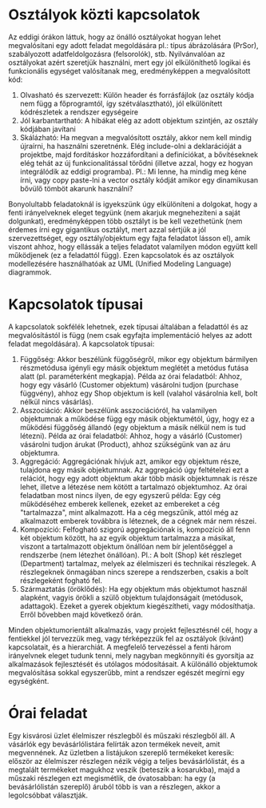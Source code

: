 # Osztályok közti kapcsolatok

Az eddigi órákon láttuk, hogy az önálló osztályokat hogyan lehet megvalósítani egy adott feladat megoldására pl.: típus ábrázolására (PrSor), szabályozott adatfeldolgozásra (felsorolók), stb.
Nyilvánvalóan az osztályokat azért szeretjük használni, mert egy jól elkülöníthető logikai és funkcionális egységet valósítanak meg, eredményképpen a megvalósított kód:
1. Olvasható és szervezett: Külön header és forrásfájlok (az osztály kódja nem függ a főprogramtól, így szétválasztható), jól elkülönített kódrészletek a rendszer egységeire
2. Jól karbantartható: A hibákat elég az adott objektum szintjén, az osztály kódjában javítani
3. Skálázható: Ha megvan a megvalósított osztály, akkor nem kell mindig újraírni, ha használni szeretnénk. Elég include-olni a deklarációját a projektbe, majd fordításkor hozzáfordítani a definíciókat, a bővítéseknek elég tehát az új funkcionalitással törődni (illetve azzal, hogy ez hogyan integrálódik az eddigi programba). Pl.: Mi lenne, ha mindig meg kéne írni, vagy copy paste-lni a vector osztály kódját amikor egy dinamikusan bővülő tömböt akarunk használni?

Bonyolultabb feladatoknál is igyekszünk úgy elkülöníteni a dolgokat, hogy a fenti irányelveknek eleget tegyünk (nem akarjuk megnehezíteni a saját dolgunkat), eredményképpen több osztályt is be kell vezethetünk (nem érdemes írni egy gigantikus osztályt, mert azzal sértjük a jól szervezettséget, egy osztály/objektum egy fajta feladatot lásson el), amik viszont ahhoz, hogy ellássák a teljes feladatot valamilyen módon együtt kell működjenek (ez a feladattól függ). Ezen kapcsolatok és az osztályok modellezésére használhatóak az UML (Unified Modeling Language) diagrammok.

# Kapcsolatok típusai

A kapcsolatok sokfélék lehetnek, ezek típusai általában a feladattól és az megvalósítástól is függ (nem csak egyfajta implementáció helyes az adott feladat megoldására). A kapcsolatok típusai:

1. Függőség: Akkor beszélünk függőségről, mikor egy objektum bármilyen részmetódusa igényli egy másik objektum meglétét a metódus futása alatt (pl. paraméterként megkapja).  Példa az órai feladatból: Ahhoz, hogy egy vásárló (Customer objektum) vásárolni tudjon (purchase függvény), ahhoz egy Shop objektum is kell (valahol vásárolnia kell, bolt nélkül nincs vásárlás).
2. Asszociáció: Akkor beszélünk asszociációról, ha valamilyen objektumnak a működése függ egy másik objektumétól, úgy, hogy ez a működési függőség állandó (egy objektum a másik nélkül nem is tud létezni). Példa az órai feladatból: Ahhoz, hogy a vásárló (Customer) vásárolni tudjon árukat (Product), ahhoz szükségünk van az áru objektumra.
3. Aggregáció: Aggregációnak hívjuk azt, amikor egy objektum része, tulajdona egy másik objektumnak. Az aggregáció úgy feltételezi ezt a relációt, hogy egy adott objektum akár több másik objektumnak is része lehet, illetve a létezése nem kötött a tartalmazó objektumhoz. Az órai feladatban most nincs ilyen, de egy egyszerű példa: Egy cég működéséhez emberek kellenek, ezeket az embereket a cég "tartalmazza", mint alkalmazott. Ha a cég megszűnik, attól még az alkalmazott emberek továbbra is léteznek, de a cégnek már nem részei.
4. Kompozíció: Felfogható szigorú aggregációnak is, kompozíció áll fenn két objektum között, ha az egyik objektum tartalmazza a másikat, viszont a tartalmazott objektum önállóan nem bír jelentőséggel a rendszerbe (nem létezhet önállóan). Pl.: A bolt (Shop) két részleget (Department) tartalmaz, melyek az élelmiszeri és technikai részlegek. A részlegeknek önmagában nincs szerepe a rendszerben, csakis a bolt részlegeként fogható fel.
5. Származtatás (öröklődés): Ha egy objektum más objektumot használ alapként, vagyis örökli a szülő objektum tulajdonságait (metódusok, adattagok). Ezeket a gyerek objektum kiegészítheti, vagy módosíthatja. Erről bővebben majd következő órán.

Minden objektumorientált alkalmazás, vagy projekt fejlesztésnél cél, hogy a fentiekkel jól tervezzük meg, vagy térképezzük fel az osztályok (kívánt) kapcsolatait, és a hierarchiát. A megfelelő tervezéssel a fenti három irányelvnek eleget tudunk tenni, mely nagyban megkönnyíti és gyorsítja az alkalmazások fejlesztését és utólagos módosításait. A különálló objektumok megvalósítása sokkal egyszerűbb, mint a rendszer egészét megírni egy egységként.

# Órai feladat
Egy kisvárosi üzlet élelmiszer részlegből és műszaki részlegből áll. A vásárlók egy bevásárlólistára felírták azon termékek neveit, amit megvennének. Az üzletben a listájukon szereplő termékeket keresik: először az élelmiszer részlegen nézik végig a teljes bevásárlólistát, és a megtalált termékeket magukhoz veszik (beteszik a kosarukba), majd a műszaki részlegen ezt megismétlik, de óvatosabban: ha egy (a bevásárlólistán szereplő) áruból több is van a részlegen, akkor a legolcsóbbat választják.
